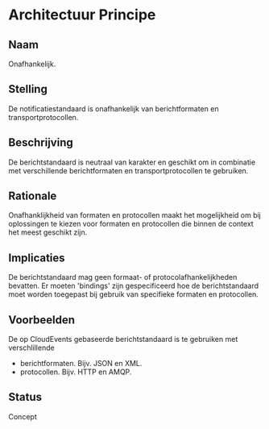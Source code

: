 # Architectuur Principe

## Naam

Onafhankelijk.

## Stelling

De notificatiestandaard is onafhankelijk van berichtformaten en transportprotocollen.

## Beschrijving

De berichtstandaard is neutraal van karakter en geschikt om in combinatie met verschillende berichtformaten en transportprotocollen te gebruiken. 

## Rationale

Onafhanklijkheid van formaten en protocollen maakt het mogelijkheid om bij oplossingen te kiezen voor formaten en protocollen die binnen de context het meest geschikt zijn.

## Implicaties

De berichtstandaard mag geen formaat- of protocolafhankelijkheden bevatten.
Er moeten 'bindings' zijn gespecificeerd hoe de berichtstandaard  moet worden toegepast bij gebruik van specifieke formaten en protocollen.

## Voorbeelden

De op CloudEvents gebaseerde berichtstandaard is te gebruiken met verschlillende
- berichtformaten. Bijv. JSON en XML.
- protocollen. Bijv. HTTP en AMQP. 

## Status

Concept

